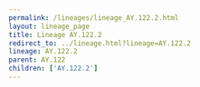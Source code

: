 ```yaml
---
permalink: /lineages/lineage_AY.122.2.html
layout: lineage_page
title: Lineage AY.122.2
redirect_to: ../lineage.html?lineage=AY.122.2
lineage: AY.122.2
parent: AY.122
children: ['AY.122.2']
---
```

